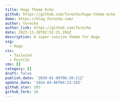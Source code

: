 ```yaml
---
title: Hugo Theme Echo
github: https://github.com/forecho/hugo-theme-echo
demo: https://blog.forecho.com/
author: forecho
author_link: https://github.com/forecho
date: 2023-11-28T02:52:21.356Z
description: A super concise theme for Hugo
ssg:
  - Hugo
css:
  - Tailwind
  - PostCSS
cms: []
category: []
draft: false
publish_date: '2020-01-09T06:30:21Z'
update_date: '2024-04-06T04:23:10Z'
github_star: 103
github_fork: 16
---
```

